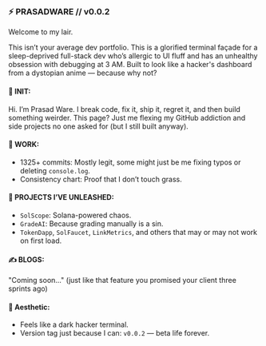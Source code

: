 ### ⚡️ PRASADWARE // v0.0.2

Welcome to my lair.

This isn’t your average dev portfolio. This is a glorified terminal façade for a sleep-deprived full-stack dev who’s allergic to UI fluff and has an unhealthy obsession with debugging at 3 AM. Built to look like a hacker's dashboard from a dystopian anime — because why not?

#### 🧠 INIT:

Hi. I’m Prasad Ware.
I break code, fix it, ship it, regret it, and then build something weirder.
This page? Just me flexing my GitHub addiction and side projects no one asked for (but I still built anyway).

#### 🔨 WORK:

* 1325+ commits: Mostly legit, some might just be me fixing typos or deleting `console.log`.
* Consistency chart: Proof that I don’t touch grass.

#### 🔗 PROJECTS I’VE UNLEASHED:

* `SolScope`: Solana-powered chaos.
* `GradeAI`: Because grading manually is a sin.
* `TokenDapp`, `SolFaucet`, `LinkMetrics`, and others that may or may not work on first load.

#### ✍️ BLOGS:

"Coming soon..." (just like that feature you promised your client three sprints ago)

#### 🎨 Aesthetic:

* Feels like a dark hacker terminal.
* Version tag just because I can: `v0.0.2` — beta life forever.

